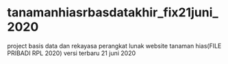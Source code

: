 # tanamanhiasrbasdatakhir_fix21juni_2020
project basis data dan rekayasa perangkat lunak website tanaman hias(FILE PRIBADI RPL 2020) versi terbaru 21 juni 2020
